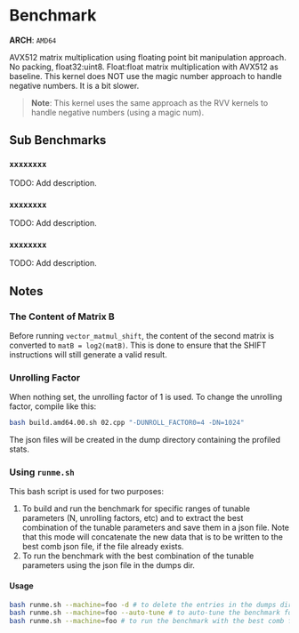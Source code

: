 # Benchmark

**ARCH**: `AMD64`

AVX512 matrix multiplication using floating point bit manipulation approach. No packing, float32:uint8.
Float:float matrix multiplication with AVX512 as baseline.
This kernel does NOT use the magic number approach to handle negative numbers. It is a bit slower.

> **Note**: This kernel uses the same approach as the RVV kernels to handle negative numbers (using a magic num).

## Sub Benchmarks

### `xxxxxxxx`

TODO: Add description.

### `xxxxxxxx`

TODO: Add description.

### `xxxxxxxx`

TODO: Add description.

## Notes

### The Content of Matrix B

Before running `vector_matmul_shift`, the content of the second matrix is converted to `matB = log2(matB)`.
This is done to ensure that the SHIFT instructions will still generate a valid result.

### Unrolling Factor

When nothing set, the unrolling factor of 1 is used. To change the unrolling factor, compile like this:

```bash
bash build.amd64.00.sh 02.cpp "-DUNROLL_FACTOR0=4 -DN=1024"
```

The json files will be created in the dump directory containing the profiled stats.

### Using `runme.sh`

This bash script is used for two purposes:

1. To build and run the benchmark for specific ranges of tunable parameters (N, unrolling factors, etc) and to extract
   the best combination of the tunable parameters and save them in a json file. Note that this mode will concatenate the
   new data that is to be written to the best comb json file, if the file already exists.
2. To run the benchmark with the best combination of the tunable parameters using the json file in the dumps dir.

#### Usage

```bash
bash runme.sh --machine=foo -d # to delete the entries in the dumps dir for this machine.
bash runme.sh --machine=foo --auto-tune # to auto-tune the benchmark for the machine foo and get the best comb.
bash runme.sh --machine=foo # to run the benchmark with the best comb for the machine foo and plot the results.
```